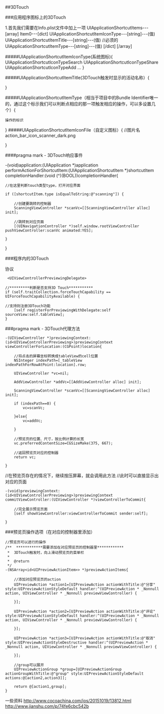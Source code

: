 ##3DTouch

###应用程序图标上的3DTouch


 1.首先我们需要在Info.plist文件中加上一项
    UIApplicationShortcutItems---[array]
        Item0---[dict]
        UIApplicationShortcutItemIconType---[string]---(值)
        UIApplicationShortcutItemTitle---[string]---(值)
		//必须的
        UIApplicationShortcutItemType---[string]---(值)
    [/dict]
 [/array]
 

 #####UIApplicationShortcutItemIconType(系统图标){
     UIApplicationShortcutIconTypeSearch
     UIApplicationShortcutIconTypeShare
     UIApplicationShortcutIconTypeAdd
     ...
 }
 
  #####UIApplicationShortcutItemTitle(3DTouch触发时显示的活动名称）{
	
    
 }
 
 #####UIApplicationShortcutItemType（相当于项目中的Bundle Identifier唯一的，通过这个标示我们可以判断点相应的那一项触发相应的操作，可以多设置几个）{
	
    操作的标识
    
 }
 #####UIApplicationShortcutItemIconFile（自定义图标）{
     //图片名
     action_bar_icon_scanner_dark.png

 }


####pragma mark - 3DTouch响应事件

-(void)application:(UIApplication *)application performActionForShortcutItem:(UIApplicationShortcutItem *)shortcutItem completionHandler:(void (^)(BOOL))completionHandler{
    
    //在这里判断touch类型type，打开对应界面
    
    if ([shortcutItem.type isEqualToString:@"scanning"]) {
        
        //创建要跳转的控制器
        ScanningViewController *scanVc=[[ScanningViewController alloc] init];
        
        //跳转到对应页面
        [(UINavigationController *)self.window.rootViewController pushViewController:scanVc animated:YES];
        
    }
    
    
}




###程序内的3DTouch

协议
```
 <UIViewControllerPreviewingDelegate>
```

    //*********判断是否支持3D Touch***********
    if (self.traitCollection.forceTouchCapability == UIForceTouchCapabilityAvailable) {
    
    //支持则注册3DTouch功能
        [self registerForPreviewingWithDelegate:self sourceView:self.tableView];
    }



###pragma mark - 3DTouch代理方法
```
-(UIViewController *)previewingContext:(id<UIViewControllerPreviewing>)previewingContext viewControllerForLocation:(CGPoint)location{
    
    //将点击的屏幕坐标转换成tableView的cell位置
    NSInteger indexPath=[_tableView indexPathForRowAtPoint:location].row;
    
    UIViewController *vc=nil;
    
    AddViewController *addVc=[[AddViewController alloc] init];
    
    ScanningViewController *scanVc=[[ScanningViewController alloc] init];
    
    if (indexPath==0) {
        vc=scanVc;
        
    }else{
        vc=addVc;
        
    }
    
    //预览页的位置、尺寸，按比例计算的长宽
    vc.preferredContentSize=CGSizeMake(375, 667);
    
    //返回预览页对应的控制器
    return vc;
    
}
```

//在预览页存在的情况下，继续按压屏幕，就会调用此方法
//此时可以直接显示出对应的页面
```
-(void)previewingContext:(id<UIViewControllerPreviewing>)previewingContext commitViewController:(UIViewController *)viewControllerToCommit{
    
    //完全展示预览页面
    [self showViewController:viewControllerToCommit sender:self];
    
}
```


###预览页操作选项（在对应的控制器里添加）
```
//预览页可以进行的操作
/**  ************需要添加在对应预览页的控制器里************
 *  3DTouch触发时，向上滑动预览页的菜单栏
 *
 *  @return
 */
-(NSArray<id<UIPreviewActionItem>> *)previewActionItems{
    
    //添加对应预览页的action
    UIPreviewAction *action1=[UIPreviewAction actionWithTitle:@"分享" style:UIPreviewActionStyleDefault handler:^(UIPreviewAction * _Nonnull action, UIViewController * _Nonnull previewViewController) {
        
    }];
    
    UIPreviewAction *action2=[UIPreviewAction actionWithTitle:@"评论" style:UIPreviewActionStyleDefault handler:^(UIPreviewAction * _Nonnull action, UIViewController * _Nonnull previewViewController) {
        
    }];
    
    UIPreviewAction *action3=[UIPreviewAction actionWithTitle:@"取消" style:UIPreviewActionStyleDestructive handler:^(UIPreviewAction * _Nonnull action, UIViewController * _Nonnull previewViewController) {
        
    }];
    
    //group可以展开
    UIPreviewActionGroup *group=[UIPreviewActionGroup actionGroupWithTitle:@"group" style:UIPreviewActionStyleDefault actions:@[action2,action3]];
    
    return @[action1,group];
}
```

一些资料
http://www.cocoachina.com/ios/20151019/13812.html
http://www.jianshu.com/p/74fe6cbc542b